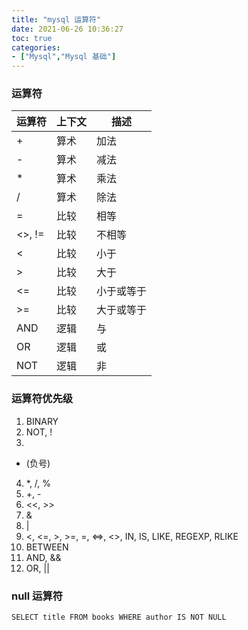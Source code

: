 ```yaml
---
title: "mysql 运算符"
date: 2021-06-26 10:36:27
toc: true
categories:
- ["Mysql","Mysql 基础"]
---
```


### 运算符
| 运算符 | 上下文 | 描述 |
| --- | --- | --- |
| + | 算术 | 加法 |
| - | 算术 | 减法 |
| * | 算术 | 乘法 |
| / | 算术 | 除法 |
| = | 比较 | 相等 |
| <>, != | 比较 | 不相等 |
| < | 比较 | 小于 |
| > | 比较 | 大于 |
| <= | 比较 | 小于或等于 |
| >= | 比较 | 大于或等于 |
| AND | 逻辑 | 与 |
| OR | 逻辑 | 或 |
| NOT | 逻辑 | 非 |






### 运算符优先级

1. BINARY
2. NOT, !
3. 

   - (负号)
4. *, /, %
5. +, -
6. <<, >>
7. &
8. |
9. <, <=, >, >=, =, <=>, <>, IN, IS, LIKE, REGEXP, RLIKE
10. BETWEEN
11. AND, &&
12. OR, ||


### null 运算符

```
SELECT title FROM books WHERE author IS NOT NULL
```

